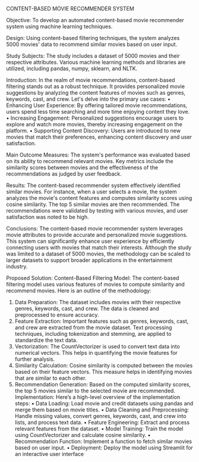 CONTENT-BASED MOVIE RECOMMENDER SYSTEM

Objective: To develop an automated content-based movie recommender system using machine learning techniques.

Design: Using content-based filtering techniques, the system analyzes 5000 movies' data to recommend similar movies based on user input.

Study Subjects: The study includes a dataset of 5000 movies and their respective attributes. Various machine learning methods and libraries are utilized, including pandas, numpy, sklearn, and NLTK.

Introduction: In the realm of movie recommendations, content-based filtering stands out as a robust technique. It provides personalized movie suggestions by analyzing the content features of movies such as genres, keywords, cast, and crew. Let's delve into the primary use cases:
•	Enhancing User Experience: By offering tailored movie recommendations, users spend less time searching and more time enjoying content they love.
•	Increasing Engagement: Personalized suggestions encourage users to explore and watch more movies, thereby increasing engagement on the platform.
•	Supporting Content Discovery: Users are introduced to new movies that match their preferences, enhancing content discovery and user satisfaction.

Main Outcome Measures: The system's performance was evaluated based on its ability to recommend relevant movies. Key metrics include the similarity scores between movies and the effectiveness of the recommendations as judged by user feedback.

Results: The content-based recommender system effectively identified similar movies. For instance, when a user selects a movie, the system analyzes the movie's content features and computes similarity scores using cosine similarity. The top 5 similar movies are then recommended. The recommendations were validated by testing with various movies, and user satisfaction was noted to be high.

Conclusions: The content-based movie recommender system leverages movie attributes to provide accurate and personalized movie suggestions. This system can significantly enhance user experience by efficiently connecting users with movies that match their interests. Although the study was limited to a dataset of 5000 movies, the methodology can be scaled to larger datasets to support broader applications in the entertainment industry.


Proposed Solution:
Content-Based Filtering Model: The content-based filtering model uses various features of movies to compute similarity and recommend movies. Here is an outline of the methodology:
1.	Data Preparation: The dataset includes movies with their respective genres, keywords, cast, and crew. The data is cleaned and preprocessed to ensure accuracy.
2.	Feature Extraction: Important features such as genres, keywords, cast, and crew are extracted from the movie dataset. Text processing techniques, including tokenization and stemming, are applied to standardize the text data.
3.	Vectorization: The CountVectorizer is used to convert text data into numerical vectors. This helps in quantifying the movie features for further analysis.
4.	Similarity Calculation: Cosine similarity is computed between the movies based on their feature vectors. This measure helps in identifying movies that are similar to each other.
5.	Recommendation Generation: Based on the computed similarity scores, the top 5 movies similar to the selected movie are recommended.
Implementation:
Here’s a high-level overview of the implementation steps:
•	Data Loading: Load movie and credit datasets using pandas and merge them based on movie titles.
•	Data Cleaning and Preprocessing: Handle missing values, convert genres, keywords, cast, and crew into lists, and process text data.
•	Feature Engineering: Extract and process relevant features from the dataset.
•	Model Training: Train the model using CountVectorizer and calculate cosine similarity.
•	Recommendation Function: Implement a function to fetch similar movies based on user input.
•	Deployment: Deploy the model using Streamlit for an interactive user interface
